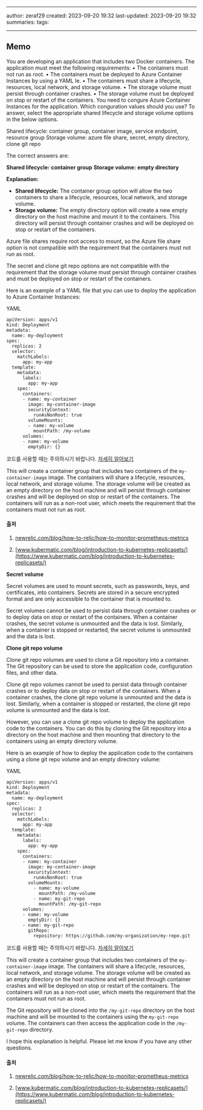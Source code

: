 

--- 
author: zeraf29
created: 2023-09-20 19:32 
last-updated: 2023-09-20 19:32 
summaries: 
tags:

---


## Memo

You are developing an application that includes two Docker containers. The application must meet the following requirements: • The containers must not run as root. • The containers must be deployed to Azure Container Instances by using a YAML le. • The containers must share a lifecycle, resources, local network, and storage volume. • The storage volume must persist through container crashes. • The storage volume must be deployed on stop or restart of the containers. You need to congure Azure Container Instances for the application. Which conguration values should you use? To answer, select the appropriate shared lifecycle and storage volume options in the below options.

 Shared lifecycle: container group, container image, service endpoint, resource group 
 Storage volume: azure file share, secret, empty directory, clone git repo


The correct answers are:

**Shared lifecycle:** **container group** **Storage volume:** **empty directory**

**Explanation:**

- **Shared lifecycle:** The container group option will allow the two containers to share a lifecycle, resources, local network, and storage volume.
- **Storage volume:** The empty directory option will create a new empty directory on the host machine and mount it to the containers. This directory will persist through container crashes and will be deployed on stop or restart of the containers.

Azure file shares require root access to mount, so the Azure file share option is not compatible with the requirement that the containers must not run as root.

The secret and clone git repo options are not compatible with the requirement that the storage volume must persist through container crashes and must be deployed on stop or restart of the containers.

Here is an example of a YAML file that you can use to deploy the application to Azure Container Instances:

YAML

```
apiVersion: apps/v1
kind: Deployment
metadata:
  name: my-deployment
spec:
  replicas: 2
  selector:
    matchLabels:
      app: my-app
  template:
    metadata:
      labels:
        app: my-app
    spec:
      containers:
      - name: my-container
        image: my-container-image
        securityContext:
          runAsNonRoot: true
        volumeMounts:
        - name: my-volume
          mountPath: /my-volume
      volumes:
      - name: my-volume
        emptyDir: {}
```

코드를 사용할 때는 주의하시기 바랍니다. [자세히 알아보기](https://bard.google.com/faq#coding)

This will create a container group that includes two containers of the `my-container-image` image. The containers will share a lifecycle, resources, local network, and storage volume. The storage volume will be created as an empty directory on the host machine and will persist through container crashes and will be deployed on stop or restart of the containers. The containers will run as a non-root user, which meets the requirement that the containers must not run as root.

#### 출처

[](https://bard.google.com/faq#citation)

1. [newrelic.com/blog/how-to-relic/how-to-monitor-prometheus-metrics](https://newrelic.com/blog/how-to-relic/how-to-monitor-prometheus-metrics) 
    
2. [www.kubermatic.com/blog/introduction-to-kubernetes-replicasets/](https://www.kubermatic.com/blog/introduction-to-kubernetes-replicasets/)



**Secret volume**

Secret volumes are used to mount secrets, such as passwords, keys, and certificates, into containers. Secrets are stored in a secure encrypted format and are only accessible to the container that is mounted to.

Secret volumes cannot be used to persist data through container crashes or to deploy data on stop or restart of the containers. When a container crashes, the secret volume is unmounted and the data is lost. Similarly, when a container is stopped or restarted, the secret volume is unmounted and the data is lost.

**Clone git repo volume**

Clone git repo volumes are used to clone a Git repository into a container. The Git repository can be used to store the application code, configuration files, and other data.

Clone git repo volumes cannot be used to persist data through container crashes or to deploy data on stop or restart of the containers. When a container crashes, the clone git repo volume is unmounted and the data is lost. Similarly, when a container is stopped or restarted, the clone git repo volume is unmounted and the data is lost.

However, you can use a clone git repo volume to deploy the application code to the containers. You can do this by cloning the Git repository into a directory on the host machine and then mounting that directory to the containers using an empty directory volume.

Here is an example of how to deploy the application code to the containers using a clone git repo volume and an empty directory volume:

YAML

```
apiVersion: apps/v1
kind: Deployment
metadata:
  name: my-deployment
spec:
  replicas: 2
  selector:
    matchLabels:
      app: my-app
  template:
    metadata:
      labels:
        app: my-app
    spec:
      containers:
      - name: my-container
        image: my-container-image
        securityContext:
          runAsNonRoot: true
        volumeMounts:
          - name: my-volume
            mountPath: /my-volume
          - name: my-git-repo
            mountPath: /my-git-repo
      volumes:
      - name: my-volume
        emptyDir: {}
      - name: my-git-repo
        gitRepo:
          repository: https://github.com/my-organization/my-repo.git
```

코드를 사용할 때는 주의하시기 바랍니다. [자세히 알아보기](https://bard.google.com/faq#coding)

This will create a container group that includes two containers of the `my-container-image` image. The containers will share a lifecycle, resources, local network, and storage volume. The storage volume will be created as an empty directory on the host machine and will persist through container crashes and will be deployed on stop or restart of the containers. The containers will run as a non-root user, which meets the requirement that the containers must not run as root.

The Git repository will be cloned into the `/my-git-repo` directory on the host machine and will be mounted to the containers using the `my-git-repo` volume. The containers can then access the application code in the `/my-git-repo` directory.

I hope this explanation is helpful. Please let me know if you have any other questions.

#### 출처

[](https://bard.google.com/faq#citation)

1. [newrelic.com/blog/how-to-relic/how-to-monitor-prometheus-metrics](https://newrelic.com/blog/how-to-relic/how-to-monitor-prometheus-metrics) 
    
2. [www.kubermatic.com/blog/introduction-to-kubernetes-replicasets/](https://www.kubermatic.com/blog/introduction-to-kubernetes-replicasets/)
